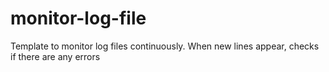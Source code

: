 # monitor-log-file
Template to monitor log files continuously. When new lines appear, checks if there are any errors
